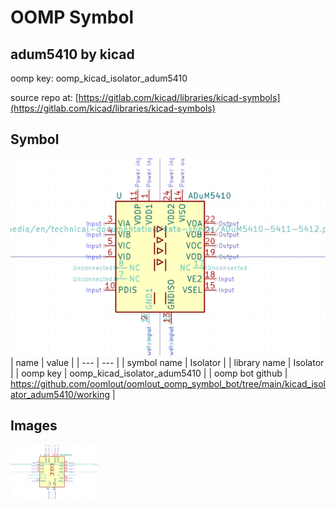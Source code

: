 # OOMP Symbol  
## adum5410  by kicad  
  
oomp key: oomp_kicad_isolator_adum5410  
  
source repo at: [https://gitlab.com/kicad/libraries/kicad-symbols](https://gitlab.com/kicad/libraries/kicad-symbols)  
## Symbol  
  
[![working.png](working_600.png)](working.png)  
| name | value | 
| --- | --- | 
| symbol name | Isolator | 
| library name | Isolator | 
| oomp key | oomp_kicad_isolator_adum5410 | 
| oomp bot github | https://github.com/oomlout/oomlout_oomp_symbol_bot/tree/main/kicad_isolator_adum5410/working | 
## Images  
  
[![working.png](working_140.png)](working.png)  

